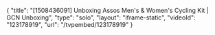 {
    "title": "[1508436091] Unboxing Assos Men's & Women's Cycling Kit | GCN Unboxing",
    "type": "solo",
    "layout": "iframe-static",
    "videoId": "123178919",
    "url": "\/tvpembed\/123178919"
}
